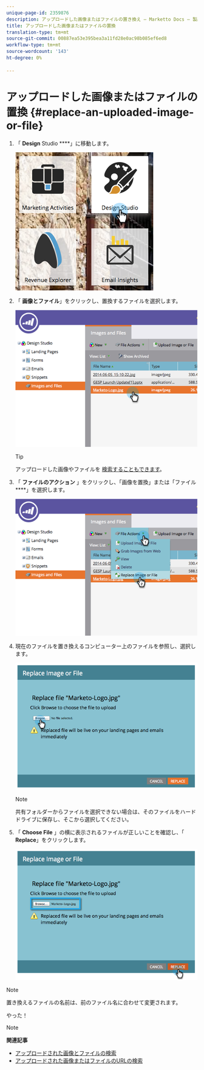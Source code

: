 ```yaml
---
unique-page-id: 2359876
description: アップロードした画像またはファイルの置き換え — Marketto Docs — 製品ドキュメント
title: アップロードした画像またはファイルの置換
translation-type: tm+mt
source-git-commit: 00887ea53e395bea3a11fd28e0ac98b085ef6ed8
workflow-type: tm+mt
source-wordcount: '143'
ht-degree: 0%

---
```



# アップロードした画像またはファイルの置換 {#replace-an-uploaded-image-or-file}

1. 「 **Design** Studio ****」に移動します。

   ![](assets/designstudio-6.png)

1. 「 **画像****と****ファイル**」をクリックし、置換するファイルを選択します。

   ![](assets/image2014-9-16-11-3a21-3a48.png)

   >[!TIP]
   >
   >アップロードした画像やファイルを [検索することもできます](search-uploaded-images-and-files.md)。

1. 「 **ファイルのアクション** 」をクリックし、「画像を置換」または「ファイル ****」を選択します。

   ![](assets/image2014-9-16-11-3a21-3a55.png)

1. 現在のファイルを置き換えるコンピューター上のファイルを参照し、選択します。

   ![](assets/image2014-9-16-11-3a22-3a2.png)

   >[!NOTE]
   >
   >共有フォルダーからファイルを選択できない場合は、そのファイルをハードドライブに保存し、そこから選択してください。

1. 「 **Choose File** 」の横に表示されるファイルが正しいことを確認し、「 **Replace**」をクリックします。

   ![](assets/image2014-9-16-11-3a22-3a12.png)

>[!NOTE]
>
>置き換えるファイルの名前は、前のファイル名に合わせて変更されます。

やった！

>[!NOTE]
>
>**関連記事**
>
>* [アップロードされた画像とファイルの検索](search-uploaded-images-and-files.md)
>* [アップロードされた画像またはファイルのURLの検索](find-the-url-of-an-uploaded-image-or-file.md)

>



